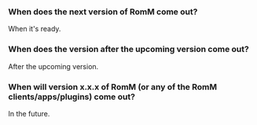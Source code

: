 ### When does the next version of RomM come out?

When it's ready.

### When does the version after the upcoming version come out?

After the upcoming version.

### When will version x.x.x of RomM (or any of the RomM clients/apps/plugins) come out?

In the future.
